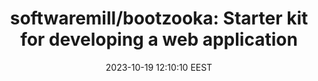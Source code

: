 ---
link: "https://github.com/softwaremill/bootzooka/"
title: "softwaremill/bootzooka: Starter kit for developing a web application"
image: "https://opengraph.githubassets.com/8e4bcf5f17ecee8431a071f270e0189c61ade08a80fec84208b742571d1fac63/softwaremill/bootzooka"
date: 2023-10-19 12:10:10 EEST
tags:
    - GitHub
    - Programming
    - Scala
social_description: >
    Quickly start developing a Scala-based microservice or web application, without the need to write login, user registration, etc.
---